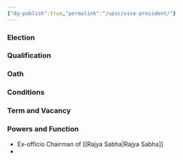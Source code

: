 ```yaml
---
{"dg-publish":true,"permalink":"/upsc/vice-president/"}
---
```


### Election
### Qualification 
### Oath 
### Conditions
###  Term and Vacancy
### Powers and Function
- Ex-officio Chairman of [[Rajya Sabha\|Rajya Sabha]]
- 